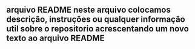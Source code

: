 ## **arquivo README** neste arquivo colocamos descrição, instruções ou qualquer informação util sobre o repositorio acrescentando um novo texto ao arquivo README